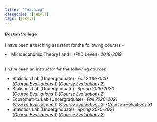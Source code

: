 ```yaml
---
title:  "Teaching"
categories: [jekyll]
tags: [jekyll]
---
```

<h4 id="boston college"><strong>Boston College</strong></h4>
<p>I have been a teaching assistant for the following courses -
 <li> Microeconomic Theory I and II (PhD Level)  &middot; <em>2018-2019</em>   
  <!---
<br />(<a href="" target="_blank">Course evaluations</a>)</p>
-->
  
<br>
 <br>

<p> I have been an instructor for the following courses 
  <!---
<br />(<a href="" target="_blank">Course evaluations</a>)</p>
-->
<ul>

 <li>Statistics Lab (Undergraduate) &middot; <em>Fall 2019-2020</em></li>(<a href="/files/ECON115007_2020F_Discussion Group--Statistics_Kritika_Goel_a306b28b-2e48-4f51-9449-f23f1e0648d4en-US.pdf" target="_blank"><em>Course Evaluations 1</em></a>) (<a href="/files/ECON115008_2020F_Discussion Group--Statistics_Kritika_Goel_8ab89e2c-8380-436e-8a2b-2740f667c08ben-US.pdf" target="_blank"><em>Course Evaluations 2</em></a>)
 
<li>Statistics Lab (Undergraduate) &middot; <em>Spring 2019-2020</em> </li>(<a href="/files/ECON115002_2020S_Discussion Group--Statistics_Kritika_Goel_42d60313-71a9-45d4-a104-d7bd8e207ffden-US.pdf" target="_blank"><em>Course Evaluations 1</em></a>) (<a href="/files/ECON115003_2020S_Discussion Group--Statistics_Kritika_Goel_a6be2abe-bad5-46e1-b0b0-e4306673e153en-US.pdf" target="_blank"><em>Course Evaluations 2</em></a>)
 

 <li>Econometrics Lab (Undergraduate) &middot; <em>Fall 2020-2021</em> </li>(<a href="/files/ECON222701_2021F_Discussion Group Econometric Methods_Kritika_Goel_d88a036d-49b3-472d-8601-e1dc37db6967en-US.pdf" target="_blank"><em>Course Evaluations 1</em></a>) (<a href="ECON222705_2021F_Discussion Group Econometric Methods_Kritika_Goel_ad218a29-3676-4466-b94b-3783e3e61891en-US.pdf" target="_blank"><em>Course Evaluations 2</em></a>) (<a href="ECON222708_2021F_Discussion Group Econometric Methods_Kritika_Goel_db409842-3510-424e-ad93-bfa47237442den-US.pdf" target="_blank"><em>Course Evaluations 3</em></a>)
 
 <li>Statistics Lab (Undergraduate) &middot; <em>Spring 2020-2021</em> </li>(<a href="/files/ECON115002_2021S_Discussion Group--Statistics_Kritika_Goel_220c78da-899a-416d-b272-0676cb5fa7c4en-US.pdf" target="_blank"><em>Course Evaluations 1</em></a>) (<a href="/files/ECON115008_2021S_Discussion Group--Statistics_Kritika_Goel_f466c480-36e1-41b8-94ce-25fe70f77e11en-US.pdf" target="_blank"><em>Course Evaluations 2</em></a>)
 
<ul>

